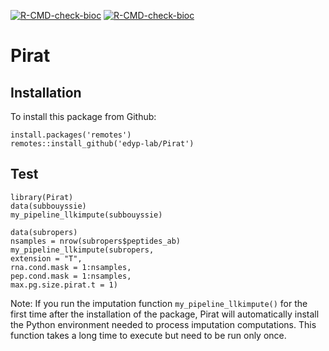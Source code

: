 
[![R-CMD-check-bioc](https://github.com/edyp-lab/Pirat/actions/workflows/check_Bioc.yml/badge.svg)](https://github.com/edyp-lab/Pirat/actions/workflows/check_Bioc.yml)
[![R-CMD-check-bioc](https://github.com/edyp-lab/Pirat/actions/workflows/check-bioc.yml/badge.svg?branch=RELEASE_3_20)](https://github.com/edyp-lab/Pirat/actions/workflows/check-bioc.yml)

# Pirat

## Installation

To install this package from Github:

```
install.packages('remotes')
remotes::install_github('edyp-lab/Pirat')

```

## Test

```
library(Pirat)
data(subbouyssie)
my_pipeline_llkimpute(subbouyssie) 

data(subropers)
nsamples = nrow(subropers$peptides_ab)
my_pipeline_llkimpute(subropers, 
extension = "T",
rna.cond.mask = 1:nsamples, 
pep.cond.mask = 1:nsamples,
max.pg.size.pirat.t = 1)
```


Note: 
If you run the imputation function `my_pipeline_llkimpute()` for the first time after
the installation of the package, Pirat will automatically install the Python 
environment needed to process imputation computations. This function takes a long time to execute 
but need to be run only once.
